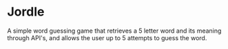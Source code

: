 # Jordle

A simple word guessing game that retrieves a 5 letter word and its meaning through API's, and allows the user up to 5 attempts to guess the word.
